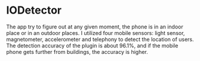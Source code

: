 # IODetector
The app try to figure out at any given moment, the phone is in an indoor place or in an outdoor places. I utilized four mobile sensors: light sensor, magnetometer, accelerometer and telephony to detect the location of users. The detection accuracy of the plugin is about 96.1%, and if the mobile phone gets further from buildings, the accuracy is higher.

